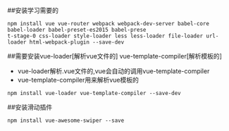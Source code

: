 ##安装学习需要的
```
npm install vue vue-router webpack webpack-dev-server babel-core babel-loader babel-preset-es2015 babel-prese
t-stage-0 css-loader style-loader less less-loader file-loader url-loader html-webpack-plugin --save-dev
```

##需要安装vue-loader[解析vue文件的] vue-template-compiler[解析模板的]
- vue-loader解析.vue文件的,vue会自动的调用vue-template-compiler
- vue-template-compiler用来解析vue模板的

```
npm install vue-loader vue-template-compiler --save-dev
```

##安装滑动插件
```
npm install vue-awesome-swiper --save
```